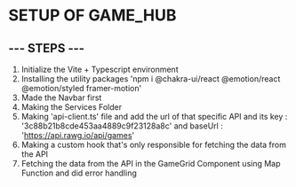
# SETUP OF GAME_HUB

## --- STEPS ---

1.  Initialize the Vite + Typescript environment
2.  Installing the utility packages 'npm i @chakra-ui/react @emotion/react @emotion/styled framer-motion'
3.  Made the Navbar first
4.  Making the Services Folder
5.  Making 'api-client.ts' file and add the url of that specific API and its key : '3c88b21b8cde453aa4889c9f23128a8c' and baseUrl : 'https://api.rawg.io/api/games'
6.  Making a custom hook that's only responsible for fetching the data from the API
7.  Fetching the data from the API in the GameGrid Component using Map Function and did error handling
